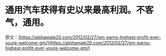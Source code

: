 # 通用汽车获得有史以来最高利润。不客气，通用。

原文：[https://alphamale20.com/2012/02/27/gm-earns-highest-profit-ever-youre-welcome-gm/](https://alphamale20.com/2012/02/27/gm-earns-highest-profit-ever-youre-welcome-gm/)
